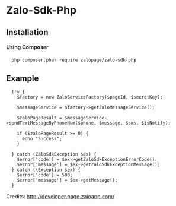 # Zalo-Sdk-Php

Installation
------------

#### Using Composer

```bash
  php composer.phar require zalopage/zalo-sdk-php
```

Example
------------
```
  try {
    $factory = new ZaloServiceFactory($pageId, $secretKey);
  
    $messageService = $factory->getZaloMessageService();
  
    $zaloPageResult = $messageService->sendTextMessageByPhoneNum($phone, $message, $sms, $isNotify);
  
    if ($zaloPageResult >= 0) {
      echo "Success";
    }
  
  } catch (ZaloSdkException $ex) {
    $error['code'] = $ex->getZaloSdkExceptionErrorCode();
    $error['message'] = $ex->getZaloSdkExceptionMessage();
  } catch (\Exception $ex) {
    $error['code'] = 500;
    $error['message'] = $ex->getMessage();
  }
```

Credits: http://developer.page.zaloapp.com/
